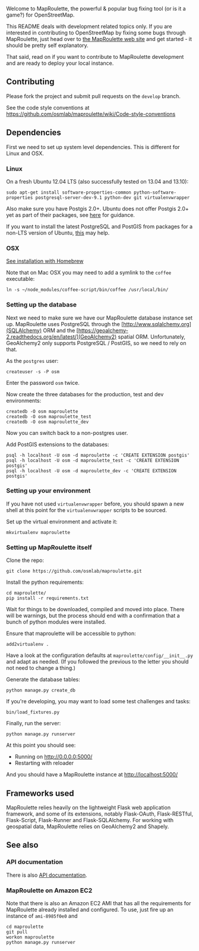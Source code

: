 Welcome to MapRoulette, the powerful & popular bug fixing tool (or is it a game?) for OpenStreetMap.

This README deals with development related topics only. If you are interested in contributing to OpenStreetMap by fixing some bugs through MapRoulette, just head over to [the MapRoulette web site](http://maproulette.org) and get started - it should be pretty self explanatory.

That said, read on if you want to contribute to MapRoulette development and are ready to deploy your local instance.

## Contributing

Please fork the project and submit pull requests on the `develop` branch.

See the code style conventions at https://github.com/osmlab/maproulette/wiki/Code-style-conventions

## Dependencies

First we need to set up system level dependencies. This is different for Linux and OSX.

### Linux

On a fresh Ubuntu 12.04 LTS (also successfully tested on 13.04 and 13.10):

    sudo apt-get install software-properties-common python-software-properties postgresql-server-dev-9.1 python-dev git virtualenvwrapper

Also make sure you have Postgis 2.0+. Ubuntu does not offer Postgis 2.0+ yet as part of their packages, see [here](http://trac.osgeo.org/postgis/wiki/UsersWikiInstall) for guidance.

If you want to install the latest PostgreSQL and PostGIS from packages for a non-LTS version of Ubuntu, [this](http://askubuntu.com/a/289388/23679) may help.

### OSX

[See installation with Homebrew](https://gist.github.com/mvexel/5526126)

Note that on Mac OSX you may need to add a symlink to the `coffee` executable:
	
	ln -s ~/node_modules/coffee-script/bin/coffee /usr/local/bin/
	
### Setting up the database

Next we need to make sure we have our MapRoulette database instance set up. MapRoulette uses PostgreSQL through the  [http://www.sqlalchemy.org](SQLAlchemy) ORM and the [https://geoalchemy-2.readthedocs.org/en/latest/](GeoAlchemy2) spatial ORM. Unfortunately, GeoAlchemy2 only supports PostgreSQL / PostGIS, so we need to rely on that. 

As the `postgres` user:

    createuser -s -P osm

Enter the password `osm` twice.

Now create the three databases for the production, test and dev environments: 

    createdb -O osm maproulette
    createdb -O osm maproulette_test
    createdb -O osm maproulette_dev

Now you can switch back to a non-postgres user.

Add PostGIS extensions to the databases:

    psql -h localhost -U osm -d maproulette -c 'CREATE EXTENSION postgis'
    psql -h localhost -U osm -d maproulette_test -c 'CREATE EXTENSION postgis'
    psql -h localhost -U osm -d maproulette_dev -c 'CREATE EXTENSION postgis'

### Setting up your environment

If you have not used `virtualenvwrapper` before, you should spawn a new shell at this point for the `virtualenvwrapper` scripts to be sourced.

Set up the virtual environment and activate it:

    mkvirtualenv maproulette

### Setting up MapRoulette itself

Clone the repo:

    git clone https://github.com/osmlab/maproulette.git

Install the python requirements:

    cd maproulette/
    pip install -r requirements.txt

Wait for things to be downloaded, compiled and moved into place. There will be warnings, but the process should end with a confirmation that a bunch of python modules were installed.

Ensure that maproulette will be accessible to python:

    add2virtualenv .

Have a look at the configuration defaults at `maproulette/config/__init__.py` and adapt as needed. (If you followed the previous to the letter you should not need to change a thing.)

Generate the database tables:

    python manage.py create_db
    
If you're developing, you may want to load some test challenges and tasks:

    bin/load_fixtures.py

Finally, run the server:

    python manage.py runserver

At this point you should see:

* Running on http://0.0.0.0:5000/
* Restarting with reloader

And you should have a MapRoulette instance at [http://localhost:5000/](http://localhost:5000/)

## Frameworks used

MapRoulette relies heavily on the lightweight Flask web application framework, and some of its extensions, notably Flask-OAuth, Flask-RESTful, Flask-Script, Flask-Runner and Flask-SQLAlchemy. For working with geospatial data, MapRoulette relies on GeoAlchemy2 and Shapely.

## See also

### API documentation

There is also [API documentation](https://github.com/osmlab/maproulette/wiki/API-Documentation).

### MapRoulette on Amazon EC2

Note that there is also an Amazon EC2 AMI that has all the requirements for MapRoulette already installed and configured. To use, just fire up an instance of `ami-8985f0e0` and 

    cd maproulette
    git pull
    workon maproulette
    python manage.py runserver
